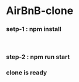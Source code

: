 # AirBnB-clone

<h3>setp-1 : npm install</h3> <br>
<h3>step-2 : npm run start </h3>

<h3>clone is ready</h3>
